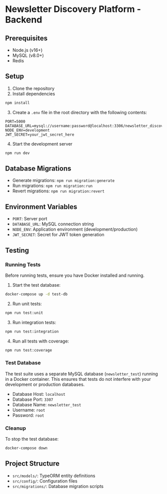 # Newsletter Discovery Platform - Backend

## Prerequisites
- Node.js (v16+)
- MySQL (v8.0+)
- Redis

## Setup

1. Clone the repository
2. Install dependencies
```bash
npm install
```

3. Create a `.env` file in the root directory with the following contents:
```
PORT=5000
DATABASE_URL=mysql://username:password@localhost:3306/newsletter_discovery
NODE_ENV=development
JWT_SECRET=your_jwt_secret_here
```

4. Start the development server
```bash
npm run dev
```

## Database Migrations

- Generate migrations: `npm run migration:generate`
- Run migrations: `npm run migration:run`
- Revert migrations: `npm run migration:revert`

## Environment Variables
- `PORT`: Server port
- `DATABASE_URL`: MySQL connection string
- `NODE_ENV`: Application environment (development/production)
- `JWT_SECRET`: Secret for JWT token generation

## Testing

### Running Tests

Before running tests, ensure you have Docker installed and running.

1. Start the test database:
```bash
docker-compose up -d test-db
```

2. Run unit tests:
```bash
npm run test:unit
```

3. Run integration tests:
```bash
npm run test:integration
```

4. Run all tests with coverage:
```bash
npm run test:coverage
```

### Test Database

The test suite uses a separate MySQL database (`newsletter_test`) running in a Docker container. 
This ensures that tests do not interfere with your development or production databases.

- Database Host: `localhost`
- Database Port: `3307`
- Database Name: `newsletter_test`
- Username: `root`
- Password: `root`

### Cleanup

To stop the test database:
```bash
docker-compose down
```

## Project Structure
- `src/models/`: TypeORM entity definitions
- `src/config/`: Configuration files
- `src/migrations/`: Database migration scripts
